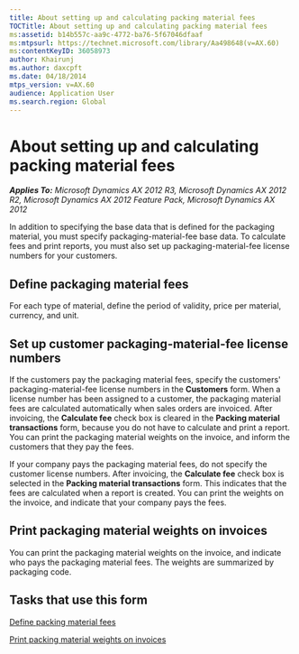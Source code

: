 ```yaml
---
title: About setting up and calculating packing material fees
TOCTitle: About setting up and calculating packing material fees
ms:assetid: b14b557c-aa9c-4772-ba76-5f67046dfaaf
ms:mtpsurl: https://technet.microsoft.com/library/Aa498648(v=AX.60)
ms:contentKeyID: 36058973
author: Khairunj
ms.author: daxcpft
ms.date: 04/18/2014
mtps_version: v=AX.60
audience: Application User
ms.search.region: Global
---
```


# About setting up and calculating packing material fees 


_**Applies To:** Microsoft Dynamics AX 2012 R3, Microsoft Dynamics AX 2012 R2, Microsoft Dynamics AX 2012 Feature Pack, Microsoft Dynamics AX 2012_

In addition to specifying the base data that is defined for the packaging material, you must specify packaging-material-fee base data. To calculate fees and print reports, you must also set up packaging-material-fee license numbers for your customers.

## Define packaging material fees

For each type of material, define the period of validity, price per material, currency, and unit.

## Set up customer packaging-material-fee license numbers

If the customers pay the packaging material fees, specify the customers' packaging-material-fee license numbers in the **Customers** form. When a license number has been assigned to a customer, the packaging material fees are calculated automatically when sales orders are invoiced. After invoicing, the **Calculate fee** check box is cleared in the **Packing material transactions** form, because you do not have to calculate and print a report. You can print the packaging material weights on the invoice, and inform the customers that they pay the fees.

If your company pays the packaging material fees, do not specify the customer license numbers. After invoicing, the **Calculate fee** check box is selected in the **Packing material transactions** form. This indicates that the fees are calculated when a report is created. You can print the weights on the invoice, and indicate that your company pays the fees.

## Print packaging material weights on invoices

You can print the packaging material weights on the invoice, and indicate who pays the packaging material fees. The weights are summarized by packaging code.

## Tasks that use this form

[Define packing material fees](define-packing-material-fees.md)

[Print packing material weights on invoices](print-packing-material-weights-on-invoices.md)

  


